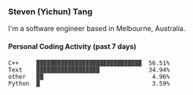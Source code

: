### Steven (Yichun) Tang

I'm a software engineer based in Melbourne, Australia.

#### Personal Coding Activity (past 7 days)
```
C++     ▓▓▓▓▓▓▓▓▓▓▓▓▓▓▓▓▓▓▓▓▓▓▓▓▓▓▓▓▓▓  56.51%
Text    ▓▓▓▓▓▓▓▓▓▓▓▓▓▓▓▓▓▓              34.94%
other   ▓▓                               4.96%
Python  ▓                                3.59%
```
